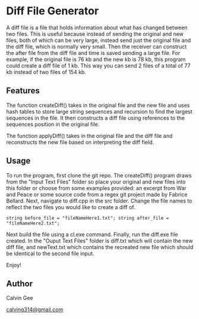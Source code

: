 # Diff File Generator

A diff file is a file that holds information about what has changed between two files. This is useful because instead of sending the original and new files, both of which can be very large, instead send just the original file and the diff file, which is normally very small. Then the receiver can construct the after file from the diff file and time is saved sending a large file. For example, if the original file is 76 kb and the new kb is 78 kb, this program could create a diff file of 1 kb. This way you can send 2 files of a total of 77 kb instead of two files of 154 kb.

## Features

The function createDiff() takes in the original file and the new file and uses hash tables to store large string sequences and recursion to find the largest sequences in the file. It then constructs a diff file using references to the sequences position in the original file.

The function applyDiff() takes in the original file and the diff file and reconstructs the new file based on interpreting the diff field.

## Usage

To run the program, first clone the git repo. The createDiff() program draws from the "Input Text Files" folder so place your original and new files into this folder or choose from some examples provided: an excerpt from War and Peace or some source code from a regex git project made by Fabrice Bellard. Next, navigate to diff.cpp in the src folder. Change the file names to reflect the two files you would like to create a diff of.

`string before_file = "fileNameHere1.txt";
 string after_file = "fileNameHere2.txt";`
  
Next build the file using a cl.exe command. Finally, run the diff.exe file created. In the "Ouput Text Files" folder is diff.txt which will contain the new diff file, and newText.txt which contains the recreated new file which should be identical to the second file input.

Enjoy!
  
## Author

Calvin Gee

calving314@gmail.com
